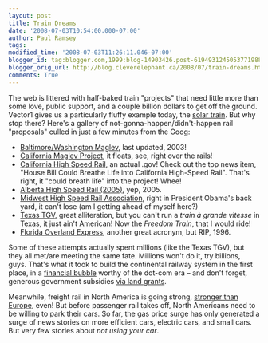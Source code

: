 ```yaml
---
layout: post
title: Train Dreams
date: '2008-07-03T10:54:00.000-07:00'
author: Paul Ramsey
tags: 
modified_time: '2008-07-03T11:26:11.046-07:00'
blogger_id: tag:blogger.com,1999:blog-14903426.post-6194931245053771988
blogger_orig_url: http://blog.cleverelephant.ca/2008/07/train-dreams.html
comments: True
---
```


The web is littered with half-baked train "projects" that need little more than some love, public support, and a couple billion dollars to get off the ground.  Vector1 gives us a particularly fluffy example today, the [solar train](http://vector1media.com/spatialsustain/?p=796).  But why stop there? Here's a gallery of not-gonna-happen/didn't-happen rail "proposals" culled in just a few minutes from the Goog:

* [Baltimore/Washington Maglev](http://www.bwmaglev.com/), last updated, 2003!
* [California Maglev Project](http://sdlamaglev.org/index.htm), it floats, see, right over the rails!
* [California High Speed Rail](http://www.cahighspeedrail.ca.gov/), an actual .gov! Check out the top news item, "House Bill Could Breathe Life into California High-Speed Rail". That's right, it "could breath life" into the project! Whee!
* [Alberta High Speed Rail (2005)](http://www.bowpartnership.ca/rail/httpdocs/), yep, 2005.
* [Midwest High Speed Rail Association](http://www.midwesthsr.org/il_fastTrack.htm), right in President Obama's back yard, it can't lose (am I getting ahead of myself here?)
* [Texas TGV](http://www.trainweb.org/tgvpages/texastgv.html), great alliteration, but you can't run a *train à grande vitesse* in Texas, it just ain't American! Now the *Freedom Train*, that I would ride!
* [Florida Overland Express](http://www.cefa.fsu.edu/FOX.html), another great acronym, but RIP, 1996.

Some of these attempts actually spent millions (like the Texas TGV), but they all met/are meeting the same fate. Millions won't do it, try billions, guys. That's what it took to build the continental railway system in the first place, in a [financial bubble](http://www.wired.com/wired/archive/14.02/bubbles.html) worthy of the dot-com era &ndash; and don't forget, generous government subsidies [via land grants](http://en.wikipedia.org/wiki/Pacific_Railway_Acts).

Meanwhile, freight rail in North America is going strong, [stronger than Europe](http://krugman.blogs.nytimes.com/2008/06/02/europe-off-the-rails/), even! But before passenger rail takes off, North Americans need to be willing to park their cars. So far, the gas price surge has only generated a surge of news stories on more efficient cars, electric cars, and small cars. But very few stories about *not using your car*.

